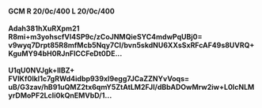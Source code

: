 #### GCM R 20/0c/400 L 20/0c/400
**Adah381hXuRXpm21**<br/>**R8mi+m3yohscfVl4SP9c/zCoJNMQieSYC4mdwPqUBj0=**<br/>**v9wyq7Drpt85R8mfMcb5Nqy7CI/bvn5skdNU6XXsSxRFcAF49s8UVRQ+KguMY94bH0RJnFlCCFeDt0DE...**<br/><br/>
**U1qU0NVJgk+IIBZ+**<br/>**FVIKf0lkl1c7gRWd4idbp939xl9egg7JCaZZNYvVoqs=**<br/>**uB/G3zav/hB91uQMZ2tx6qmY5ZtAtLM2FJI/dBbADOwMrw2iw+L0IcNLMyrDMoPF2LcIi0kQnEMVbD/1...**